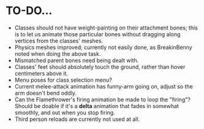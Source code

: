 # TO-DO...
* Classes should not have weight-painting on their attachment bones; this is to let us animate those particular bones without dragging along vertices from the classes' meshes.
* Physics meshes improved; currently not easily done, as BreakinBenny noted when doing the above task.
* Mismatched parent bones need being dealt with.
* Classes' feet should absolutely touch the ground, rather than hover centimeters above it.
* Menu poses for class selection menu?
* Current melee-attack animation has funny-arm going on, adjust so the arm doesn't bend oddly.
* Can the Flamethrower's firing animation be made to loop the "firing"? Should be doable if it's a **delta** animation that fades in somewhat smoothly, and out when you stop firing.
* Third person reloads are currently not used at all.